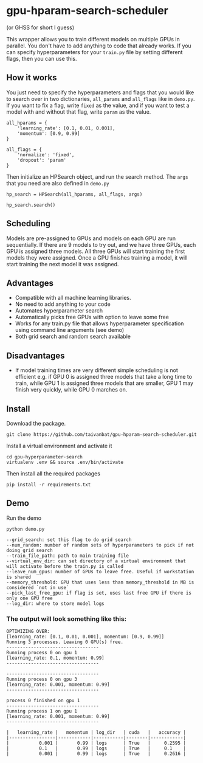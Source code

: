 # gpu-hparam-search-scheduler
(or GHSS for short I guess)

This wrapper allows you to train different models on multiple GPUs in parallel. You don't have to add anything to code that already works. If you can specify hyperparameters for your `train.py` file by setting different flags, then you can use this. 

## How it works 

You just need to specify the hyperparameters and flags that you would like to search over in two dictionaries, `all_params` and `all_flags` like in `demo.py`. If you want to fix a flag, write `fixed` as the value, and if you want to test a model with and without that flag, write `param` as the value. 

```
all_hparams = {
    'learning_rate': [0.1, 0.01, 0.001],
    'momentum': [0.9, 0.99]
}

all_flags = {
    'normalize': 'fixed',
    'dropout': 'param'
}
```

Then initialize an HPSearch object, and run the search method. The `args` that you need are also defined in `demo.py`

```
hp_search = HPSearch(all_hparams, all_flags, args)

hp_search.search()
```

## Scheduling

Models are pre-assigned to GPUs and models on each GPU are run sequentially. If there are 9 models to try out, and we have three GPUs, each GPU is assigned three models. All three GPUs will start training the first models they were assigned. Once a GPU finishes training a model, it will start training the next model it was assigned.

## Advantages

- Compatible with all machine learning libraries. 
- No need to add anything to your code
- Automates hyperparameter search
- Automatically picks free GPUs with option to leave some free 
- Works for any train.py file that allows hyperparameter specification using command line arguments (see demo)
- Both grid search and random search available

## Disadvantages

- If model training times are very different simple scheduling is not efficient e.g. if GPU 0 is assigned three models that take a long time to train, while GPU 1 is assigned three models that are smaller, GPU 1 may finish very quickly, while GPU 0 marches on.

## Install

Download the package.

```
git clone https://github.com/taivanbat/gpu-hparam-search-scheduler.git 
```

Install a virtual environment and activate it 

```
cd gpu-hyperparameter-search
virtualenv .env && source .env/bin/activate
``` 

Then install all the required packages 

```
pip install -r requirements.txt
```

## Demo

Run the demo 
```
python demo.py
```

```
--grid_search: set this flag to do grid search
--num_random: number of random sets of hyperparameters to pick if not doing grid search
--train_file_path: path to main training file 
--virtual_env_dir: can set directory of a virtual environment that will activate before the train.py is called 
--leave_num_gpus: number of GPUs to leave free. Useful if workstation is shared 
--memory_threshold: GPU that uses less than memory_threshold in MB is considered `not in use`
--pick_last_free_gpu: if flag is set, uses last free GPU if there is only one GPU free
--log_dir: where to store model logs 
```

### The output will look something like this: 

```
OPTIMIZING OVER:
[learning_rate: [0.1, 0.01, 0.001], momentum: [0.9, 0.99]]
Running 3 processes. Leaving 0 GPU(s) free.
----------------------------------
Running process 0 on gpu 1
[learning_rate: 0.1, momentum: 0.99]
----------------------------------

----------------------------------
Running process 0 on gpu 3
[learning_rate: 0.001, momentum: 0.99]
----------------------------------

process 0 finished on gpu 1
----------------------------------
Running process 1 on gpu 1
[learning_rate: 0.001, momentum: 0.99]
----------------------------------

|   learning_rate |   momentum | log_dir   | cuda   |   accuracy |
|-----------------|------------|-----------|--------|------------|
|           0.001 |       0.99 | logs      | True   |     0.2595 |
|           0.1   |       0.99 | logs      | True   |     0.1    |
|           0.001 |       0.99 | logs      | True   |     0.2616 |
```
